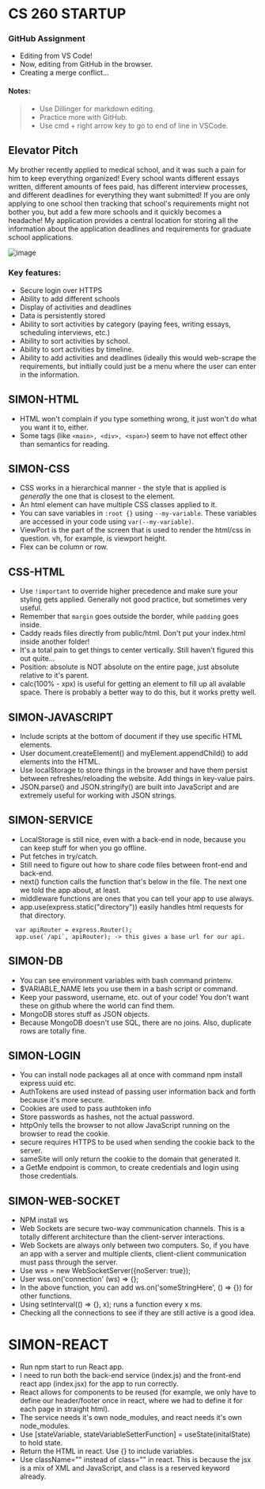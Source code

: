 # CS 260 STARTUP
### GitHub Assignment
- Editing from VS Code!
- Now, editing from GitHub in the browser.
- Creating a merge conflict...
#### Notes:
> - Use Dillinger for markdown editing.
> - Practice more with GitHub.
> - Use cmd + right arrow key to go to end of line in VSCode.

## Elevator Pitch
My brother recently applied to medical school, and it was such a pain for him to keep everything organized! Every school wants different essays written, different amounts of fees paid, has different interview processes, and different deadlines for everything they want submitted! If you are only applying to one school then tracking that school's requirements might not bother you, but add a few more schools and it quickly becomes a headache! My application provides a central location for storing all the information about the application deadlines and requirements for graduate school applications.

![image](https://user-images.githubusercontent.com/60210286/215250464-3e3fc4f1-e02c-4659-8b1c-977b5e95af39.png)

### Key features:
- Secure login over HTTPS
- Ability to add different schools
- Display of activities and deadlines
- Data is persistently stored
- Ability to sort activities by category (paying fees, writing essays, scheduling interviews, etc.)
- Ability to sort activities by school.
- Ability to sort activities by timeline.
- Ability to add activities and deadlines (ideally this would web-scrape the requirements, but initially could just be a menu where the user can enter in the information.

## SIMON-HTML
- HTML won't complain if you type something wrong, it just won't do what you want it to, either.
- Some tags (like ``<main>, <div>, <span>``) seem to have not effect other than semantics for reading. 

## SIMON-CSS
- CSS works in a hierarchical manner - the style that is applied is *generally* the one that is closest to the element.
- An html element can have multiple CSS classes applied to it.
- You can save variables in ``:root {}`` using ``--my-variable``. These variables are accessed in your code using ``var(--my-variable)``. 
- ViewPort is the part of the screen that is used to render the html/css in question. vh, for example, is viewport height.
- Flex can be column or row.

## CSS-HTML
- Use ``!important`` to override higher precedence and make sure your styling gets applied. Generally not good practice, but sometimes very useful.
- Remember that ``margin`` goes outside the border, while ``padding`` goes inside.
- Caddy reads files directly from public/html. Don't put your index.html inside another folder!
- It's a total pain to get things to center vertically. Still haven't figured this out quite...
- Position: absolute is NOT absolute on the entire page, just absolute relative to it's parent.
- calc(100% - xpx) is useful for getting an element to fill up all avalable space. There is probably a better way to do this, but it works pretty well.

## SIMON-JAVASCRIPT
- Include scripts at the bottom of document if they use specific HTML elements.
- User document.createElement() and myElement.appendChild() to add elements into the HTML.
- Use localStorage to store things in the browser and have them persist between refreshes/reloading the website. Add things in key-value pairs.
- JSON.parse() and JSON.stringify() are built into JavaScript and are extremely useful for working with JSON strings.


## SIMON-SERVICE
- LocalStorage is still nice, even with a back-end in node, because you can keep stuff for when you go offline.
- Put fetches in try/catch.
- Still need to figure out how to share code files between front-end and back-end.
- next() function calls the function that's below in the file. The next one we told the app about, at least.
- middleware functions are ones that you can tell your app to use always.
- app.use(express.static("directory")) easily handles html requests for that directory.
```
  var apiRouter = express.Router();
  app.use(`/api`, apiRouter); -> this gives a base url for our api.
```
## SIMON-DB
- You can see environment variables with bash command printenv.
- $VARIABLE_NAME lets you use them in a bash script or command.
- Keep your password, username, etc. out of your code! You don't want these on github where the world can find them.
- MongoDB stores stuff as JSON objects.
- Because MongoDB doesn't use SQL, there are no joins. Also, duplicate rows are totally fine.

## SIMON-LOGIN
- You can install node packages all at once with command npm install express uuid etc.
- AuthTokens are used instead of passing user information back and forth because it's more secure.
- Cookies are used to pass authtoken info
- Store passwords as hashes, not the actual password.
- httpOnly tells the browser to not allow JavaScript running on the browser to read the cookie.
- secure requires HTTPS to be used when sending the cookie back to the server.
- sameSite will only return the cookie to the domain that generated it.
- a GetMe endpoint is common, to create credentials and login using those credentials.

## SIMON-WEB-SOCKET
- NPM install ws
- Web Sockets are secure two-way communication channels. This is a totally different architecture than the client-server interactions.
- Web Sockets are always only between two computers. So, if you have an app with a server and multiple clients, client-client communication must pass through the server.
- Use wss = new WebSocketServer({noServer: true});
- User wss.on('connection' (ws) => {};
- In the above function, you can add ws.on('someStringHere', () => {}) for other functions.
- Using setInterval(() => {}, x); runs a function every x ms.
- Checking all the connections to see if they are still active is a good idea.

# SIMON-REACT
- Run npm start to run React app.
- I need to run both the back-end service (index.js) and the front-end react app (index.jsx) for the app to run correctly.
- React allows for components to be reused (for example, we only have to define our header/footer once in react, where we had to define it for each page in straight html).
- The service needs it's own node_modules, and react needs it's own node_modules.
- Use [stateVariable, stateVariableSetterFunction] = useState(initalState) to hold state.
- Return the HTML in react. Use {} to include variables.
- Use className="" instead of class="" in react. This is because the jsx is a mix of XML and JavaScript, and class is a reserved keyword already.

